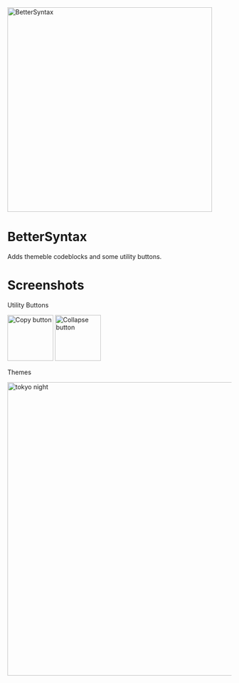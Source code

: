 <img width="460" alt="BetterSyntax" src="https://user-images.githubusercontent.com/87679354/152235516-8319ee74-9162-4186-8787-43ce38c1918d.png">

# BetterSyntax
Adds themeble codeblocks and some utility buttons.

# Screenshots

Utility Buttons

<img width="103" alt="Copy button" src="https://user-images.githubusercontent.com/87679354/151765880-8a89f8be-a9b3-4941-a998-e1d6567633d5.png">

<img width="103" alt="Collapse button" src="https://user-images.githubusercontent.com/87679354/151765927-bbe82a38-ccfa-4ad1-9691-d50d5d91b448.png">


Themes

<img width="660" alt="tokyo night" src="https://user-images.githubusercontent.com/87679354/151765701-9ab226b7-71a3-415c-be2c-792afa430c9b.png">
